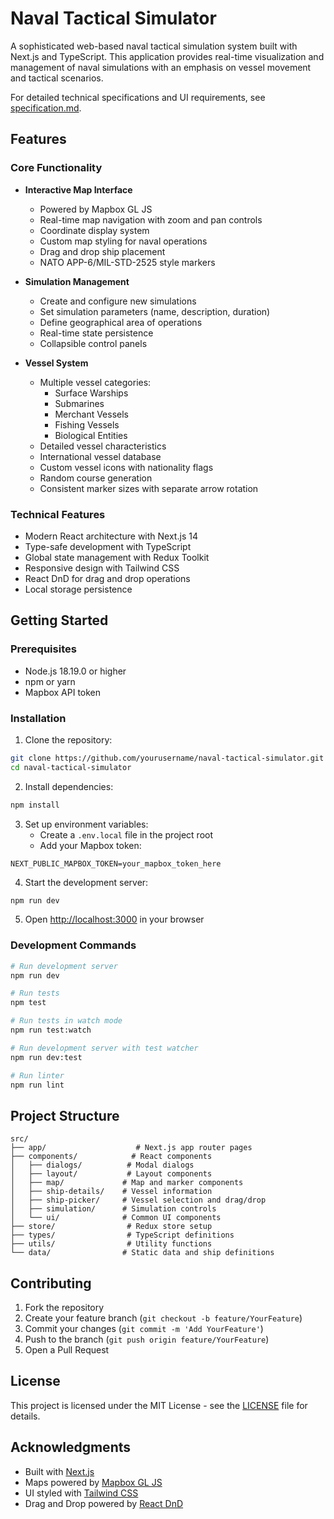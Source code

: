 # Naval Tactical Simulator

A sophisticated web-based naval tactical simulation system built with Next.js and TypeScript. This application provides real-time visualization and management of naval simulations with an emphasis on vessel movement and tactical scenarios.

For detailed technical specifications and UI requirements, see [specification.md](specification.md).

## Features

### Core Functionality
- **Interactive Map Interface**
  - Powered by Mapbox GL JS
  - Real-time map navigation with zoom and pan controls
  - Coordinate display system
  - Custom map styling for naval operations
  - Drag and drop ship placement
  - NATO APP-6/MIL-STD-2525 style markers

- **Simulation Management**
  - Create and configure new simulations
  - Set simulation parameters (name, description, duration)
  - Define geographical area of operations
  - Real-time state persistence
  - Collapsible control panels

- **Vessel System**
  - Multiple vessel categories:
    - Surface Warships
    - Submarines
    - Merchant Vessels
    - Fishing Vessels
    - Biological Entities
  - Detailed vessel characteristics
  - International vessel database
  - Custom vessel icons with nationality flags
  - Random course generation
  - Consistent marker sizes with separate arrow rotation

### Technical Features
- Modern React architecture with Next.js 14
- Type-safe development with TypeScript
- Global state management with Redux Toolkit
- Responsive design with Tailwind CSS
- React DnD for drag and drop operations
- Local storage persistence

## Getting Started

### Prerequisites
- Node.js 18.19.0 or higher
- npm or yarn
- Mapbox API token

### Installation

1. Clone the repository:
```bash
git clone https://github.com/yourusername/naval-tactical-simulator.git
cd naval-tactical-simulator
```

2. Install dependencies:
```bash
npm install
```

3. Set up environment variables:
   - Create a `.env.local` file in the project root
   - Add your Mapbox token:
```
NEXT_PUBLIC_MAPBOX_TOKEN=your_mapbox_token_here
```

4. Start the development server:
```bash
npm run dev
```

5. Open [http://localhost:3000](http://localhost:3000) in your browser

### Development Commands

```bash
# Run development server
npm run dev

# Run tests
npm test

# Run tests in watch mode
npm run test:watch

# Run development server with test watcher
npm run dev:test

# Run linter
npm run lint
```

## Project Structure

```
src/
├── app/                    # Next.js app router pages
├── components/            # React components
│   ├── dialogs/          # Modal dialogs
│   ├── layout/           # Layout components
│   ├── map/             # Map and marker components
│   ├── ship-details/    # Vessel information
│   ├── ship-picker/     # Vessel selection and drag/drop
│   ├── simulation/      # Simulation controls
│   └── ui/              # Common UI components
├── store/                # Redux store setup
├── types/                # TypeScript definitions
├── utils/                # Utility functions
└── data/                # Static data and ship definitions
```

## Contributing

1. Fork the repository
2. Create your feature branch (`git checkout -b feature/YourFeature`)
3. Commit your changes (`git commit -m 'Add YourFeature'`)
4. Push to the branch (`git push origin feature/YourFeature`)
5. Open a Pull Request

## License

This project is licensed under the MIT License - see the [LICENSE](LICENSE) file for details.

## Acknowledgments

- Built with [Next.js](https://nextjs.org/)
- Maps powered by [Mapbox GL JS](https://www.mapbox.com/mapbox-gl-js)
- UI styled with [Tailwind CSS](https://tailwindcss.com/)
- Drag and Drop powered by [React DnD](https://react-dnd.github.io/react-dnd/)